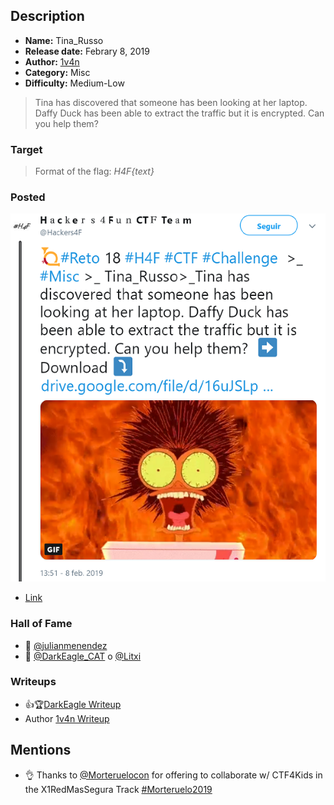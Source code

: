 ## Description

* **Name:** Tina_Russo
* **Release date:** Febrary 8, 2019
* **Author:** [1v4n](https://twitter.com/1r0Dm48O)
* **Category:** Misc
* **Difficulty:** Medium-Low

> Tina has discovered that someone has been looking at her laptop. Daffy Duck has been able to extract the traffic but it is encrypted. Can you help them?

### Target

> Format of the flag: *H4F{text}*

### Posted

![hackers4fun_reto_18_post_tw](./Reto_18_tw_post.png)
- [Link](https://twitter.com/Hackers4F/status/1093990717502959616)

### Hall of Fame

- 🥇 [@julianmenendez](https://twitter.com/julianmenendez)
- 🥈 [@DarkEagle_CAT](https://twitter.com/DarkEagle_CAT) o [@Litxi](https://twitter.com/Litxi)

### Writeups

- 👍🏆[DarkEagle Writeup](https://github.com/hackers4f/hackers4fun-writeups/blob/master/challenges/Misc/Reto_18_H4F_Tina_Russo/Tina_Russo_Reto_18_H4F_writeup_DarkEagle.pdf)
- Author [1v4n Writeup](https://github.com/hackers4f/hackers4fun-writeups/blob/master/challenges/Misc/Reto_18_H4F_Tina_Russo/Tina_Russo_Reto_18_H4F_writeup_1v4n.pdf)

## Mentions

- 👌 Thanks to [@Morteruelocon](https://twitter.com/morteruelocon) for offering to collaborate w/ CTF4Kids in the X1RedMasSegura Track [#Morteruelo2019](https://twitter.com/hashtag/Morteruelo2019)

